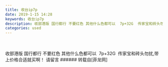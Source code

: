 ```yaml
---
title: 收台ip7p
date: 2019-1-15 14:28
keywords: 收台ip7p
description: 收部港版 国行都行 不要红色 其他什么色都可以  7p+32G  传家宝和砖头勿扰,带上价格合适就买啊！ 请留言
categories: used
---
```

<td class="t_f" id="postmessage_2697458">

<br/>
<br/>
收部港版 国行都行 不要红色 其他什么色都可以  7p+32G  传家宝和砖头勿扰,带上价格合适就买啊！ 请留言</td>
###### 转载自[菲龙网]